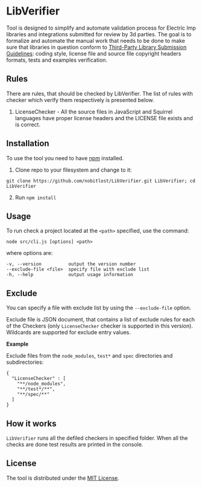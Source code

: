 # LibVerifier

Tool is designed to simplify and automate validation process for Electric Imp libraries and integrations submitted for review by 3d parties. The goal is to formalize and automate the manual work that needs to be done to make sure that libraries in question conform to [Third-Party Library Submission Guidelines](https://electricimp.com/docs/libraries/submissions/): coding style, license file and source file copyright headers formats, tests and examples verification.

## Rules
There are rules, that should be checked by LibVerifier. The list of rules with checker which verify them respectively is presented below.

1) LicenseChecker - All the source files in JavaScript and Squirrel languages have proper license headers and the LICENSE file exists and is correct.

## Installation 

To use the tool you need to have [npm](https://www.npmjs.com/get-npm) installed.

1. Clone repo to your filesystem and change to it: 
```
git clone https://github.com/nobitlost/LibVerifier.git LibVerifier; cd LibVerifier
```
2. Run `npm install`

## Usage

To run check a project located at the `<path>` specified, use the command:  
```
node src/cli.js [options] <path>
``` 
where options are: 

```
-v, --version          output the version number
--exclude-file <file>  specify file with exclude list
-h, --help             output usage information
```

## Exclude

You can specify a file with exclude list by using the `--exclude-file` option.

Exclude file is JSON document, that contains a list of exclude rules for each of the Checkers
(only `LicenseChecker` checker is supported in this version). Wildcards are supported for
exclude entry values.

**Example**

Exclude files from the `node_modules`, `test*` and `spec` directories and subdirectories:

```
{
  "LicenseChecker" : [
    "**/node_modules",
    "**/test*/**",
    "**/spec/**"
  ]
}
```

## How it works

`LibVerifier` runs all the defiled checkers in specified folder. When all the checks are done
test results are printed in the console.

## License

The tool is distributed under the [MIT License](./LICENSE).
